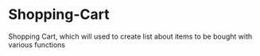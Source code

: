 # Shopping-Cart
Shopping Cart, which will used to create list about items to be bought with various functions
